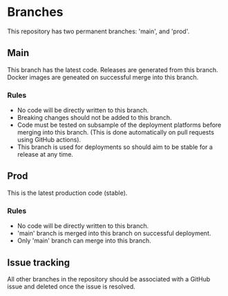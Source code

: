 # Branches
This repository has two permanent branches: 'main', and 'prod'.
## Main
This branch has the latest code.
Releases are generated from this branch.
Docker images are geneated on successful merge into this branch.
### Rules
- No code will be directly written to this branch.
- Breaking changes should not be added to this branch.
- Code must be tested on subsample of the deployment platforms before merging into this branch. (This is done automatically on pull requests using GitHub actions).
- This branch is used for deployments so should aim to be stable for a release at any time.

## Prod
This is the latest production code (stable).
### Rules
- No code will be directly written to this branch.
- 'main' branch is merged into this branch on successful deployment.
- Only 'main' branch can merge into this branch.

## Issue tracking
All other branches in the repository should be associated with a GitHub issue and deleted once the issue is resolved.